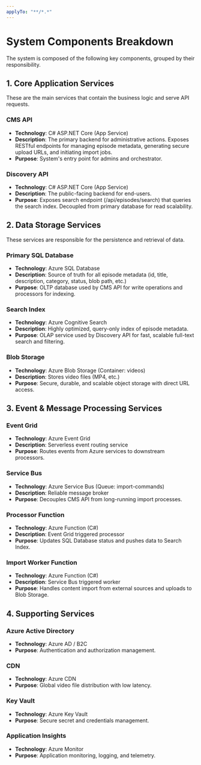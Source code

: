 ```yaml
---
applyTo: "**/*.*"
---
```


# System Components Breakdown

The system is composed of the following key components, grouped by their responsibility.

## 1. Core Application Services

These are the main services that contain the business logic and serve API requests.

### CMS API

- **Technology**: C# ASP.NET Core (App Service)
- **Description**: The primary backend for administrative actions. Exposes RESTful endpoints for managing episode metadata, generating secure upload URLs, and initiating import jobs.
- **Purpose**: System's entry point for admins and orchestrator.

### Discovery API

- **Technology**: C# ASP.NET Core (App Service)
- **Description**: The public-facing backend for end-users.
- **Purpose**: Exposes search endpoint (/api/episodes/search) that queries the search index. Decoupled from primary database for read scalability.

## 2. Data Storage Services

These services are responsible for the persistence and retrieval of data.

### Primary SQL Database

- **Technology**: Azure SQL Database
- **Description**: Source of truth for all episode metadata (id, title, description, category, status, blob path, etc.)
- **Purpose**: OLTP database used by CMS API for write operations and processors for indexing.

### Search Index

- **Technology**: Azure Cognitive Search
- **Description**: Highly optimized, query-only index of episode metadata.
- **Purpose**: OLAP service used by Discovery API for fast, scalable full-text search and filtering.

### Blob Storage

- **Technology**: Azure Blob Storage (Container: videos)
- **Description**: Stores video files (MP4, etc.)
- **Purpose**: Secure, durable, and scalable object storage with direct URL access.

## 3. Event & Message Processing Services

### Event Grid

- **Technology**: Azure Event Grid
- **Description**: Serverless event routing service
- **Purpose**: Routes events from Azure services to downstream processors.

### Service Bus

- **Technology**: Azure Service Bus (Queue: import-commands)
- **Description**: Reliable message broker
- **Purpose**: Decouples CMS API from long-running import processes.

### Processor Function

- **Technology**: Azure Function (C#)
- **Description**: Event Grid triggered processor
- **Purpose**: Updates SQL Database status and pushes data to Search Index.

### Import Worker Function

- **Technology**: Azure Function (C#)
- **Description**: Service Bus triggered worker
- **Purpose**: Handles content import from external sources and uploads to Blob Storage.

## 4. Supporting Services

### Azure Active Directory

- **Technology**: Azure AD / B2C
- **Purpose**: Authentication and authorization management.

### CDN

- **Technology**: Azure CDN
- **Purpose**: Global video file distribution with low latency.

### Key Vault

- **Technology**: Azure Key Vault
- **Purpose**: Secure secret and credentials management.

### Application Insights

- **Technology**: Azure Monitor
- **Purpose**: Application monitoring, logging, and telemetry.

